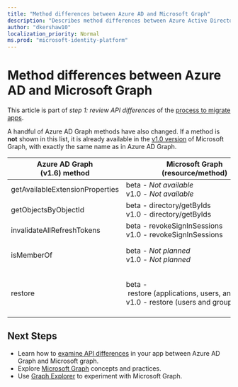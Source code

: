 ```yaml
---
title: "Method differences between Azure AD and Microsoft Graph"
description: "Describes method differences between Azure Active Directory (Azure AD) Graph API and Microsoft Graph API (REST)."
author: "dkershaw10"
localization_priority: Normal
ms.prod: "microsoft-identity-platform"
---
```


# Method differences between Azure AD and Microsoft Graph

This article is part of *step 1: review API differences* of the [process to migrate apps](migrate-azure-ad-graph-planning-checklist.md).

A handful of Azure AD Graph methods have also changed.  If a method is **not** shown in this list, it is already available in the [v1.0 version](/graph/api/overview?view=graph-rest-1.0) of Microsoft Graph, with exactly the same name as in Azure AD Graph.

|Azure AD Graph <br>(v1.6) method |Microsoft Graph<br>(resource/method)|Comments|
|---|---|---|
| getAvailableExtensionProperties | beta - _Not available_ <br> v1.0 - _Not available_ |  |
| getObjectsByObjectId | beta&nbsp;-&nbsp;directory/getByIds <br> v1.0 - directory/getByIds | |
| invalidateAllRefreshTokens | beta - revokeSignInSessions <br> v1.0 - revokeSignInSessions | |
| isMemberOf | beta - _Not planned_ <br> v1.0 - _Not planned_ | Use checkMemberGroups instead. |
| restore | beta&nbsp;-&nbsp;restore&nbsp;(applications,&nbsp;users,&nbsp;and&nbsp;groups)<br> v1.0&nbsp;-&nbsp;restore&nbsp;(users&nbsp;and&nbsp;groups) | You can also view deleted applications, users, and groups and permanently delete them. |

## Next Steps

- Learn how to [examine API differences](migrate-azure-ad-graph-audit-api-use.md) in your app between Azure AD Graph and Microsoft graph.
- Explore [Microsoft Graph](/graph/overview) concepts and practices.
- Use [Graph Explorer](https://aka.ms/ge) to experiment with Microsoft Graph.
